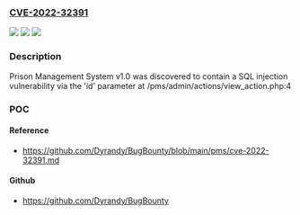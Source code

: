 ### [CVE-2022-32391](https://cve.mitre.org/cgi-bin/cvename.cgi?name=CVE-2022-32391)
![](https://img.shields.io/static/v1?label=Product&message=n%2Fa&color=blue)
![](https://img.shields.io/static/v1?label=Version&message=n%2Fa&color=blue)
![](https://img.shields.io/static/v1?label=Vulnerability&message=n%2Fa&color=brighgreen)

### Description

Prison Management System v1.0 was discovered to contain a SQL injection vulnerability via the 'id' parameter at /pms/admin/actions/view_action.php:4

### POC

#### Reference
- https://github.com/Dyrandy/BugBounty/blob/main/pms/cve-2022-32391.md

#### Github
- https://github.com/Dyrandy/BugBounty

